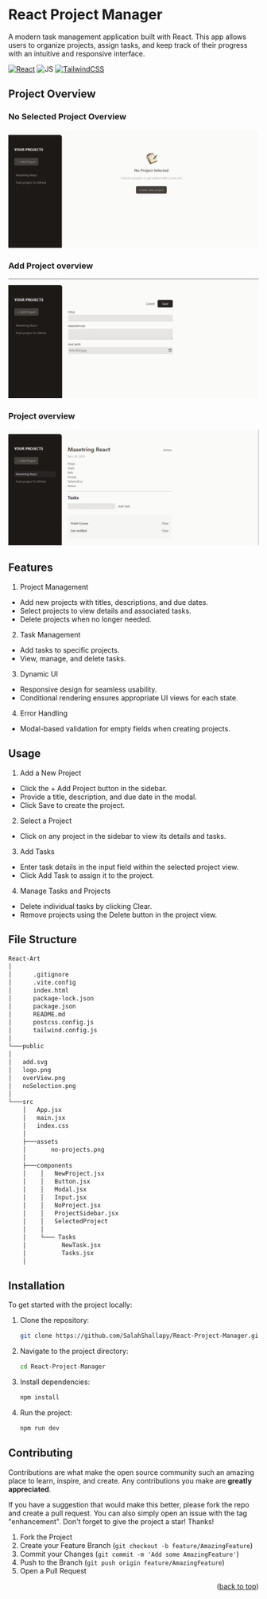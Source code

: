 # React Project Manager

A modern task management application built with React. This app allows users to organize projects, assign tasks, and keep track of their progress with an intuitive and responsive interface.

[![React](https://img.shields.io/badge/react-%2320232a.svg?style=for-the-badge&logo=react&logoColor=%2361DAFB)](https://react.dev/)
![JS](https://img.shields.io/badge/JavaScript-F7DF1E?style=for-the-badge&logo=javascript&logoColor=black)
[![TailwindCSS](https://img.shields.io/badge/tailwindcss-%2338B2AC.svg?style=for-the-badge&logo=tailwind-css&logoColor=white)](https://tailwindcss.com/)

## Project Overview

### No Selected Project Overview

![React Project Manager](./public/noSelection.png)

### Add Project overview

![React Project Manager](./public/add.png)

### Project overview

![React Project Manager](./public/overview.png)

## Features

1. Project Management

- Add new projects with titles, descriptions, and due dates.
- Select projects to view details and associated tasks.
- Delete projects when no longer needed.

2. Task Management

- Add tasks to specific projects.
- View, manage, and delete tasks.

3. Dynamic UI

- Responsive design for seamless usability.
- Conditional rendering ensures appropriate UI views for each state.

4. Error Handling

- Modal-based validation for empty fields when creating projects.

## Usage

1. Add a New Project

- Click the + Add Project button in the sidebar.
- Provide a title, description, and due date in the modal.
- Click Save to create the project.

2. Select a Project

- Click on any project in the sidebar to view its details and tasks.

3. Add Tasks

- Enter task details in the input field within the selected project view.
- Click Add Task to assign it to the project.

4. Manage Tasks and Projects

- Delete individual tasks by clicking Clear.
- Remove projects using the Delete button in the project view.

## File Structure

```
React-Art
│
│      .gitignore
│      .vite.config
│      index.html
│      package-lock.json
│      package.json
│      README.md
│      postcss.config.js
│      tailwind.config.js
│
└───public
│
│   add.svg
│   logo.png
│   overView.png
│   noSelection.png
│
└───src
    │   App.jsx
    │   main.jsx
    │   index.css
    │
    ├───assets
    │       no-projects.png
    │
    ├───components
    │    │   NewProject.jsx
    │    │   Button.jsx
    │    │   Modal.jsx
    │    │   Input.jsx
    │    │   NoProject.jsx
    │    │   ProjectSidebar.jsx
    │    │   SelectedProject
    │    │
    │    └─── Tasks
    │          NewTask.jsx
    │          Tasks.jsx
    │
```

## Installation

To get started with the project locally:

1. Clone the repository:
   ```bash
   git clone https://github.com/SalahShallapy/React-Project-Manager.git
   ```
2. Navigate to the project directory:
   ```bash
   cd React-Project-Manager
   ```
3. Install dependencies:
   ```bash
   npm install
   ```
4. Run the project:
   ```bash
   npm run dev
   ```

## Contributing

Contributions are what make the open source community such an amazing place to learn, inspire, and create. Any contributions you make are **greatly appreciated**.

If you have a suggestion that would make this better, please fork the repo and create a pull request. You can also simply open an issue with the tag "enhancement".
Don't forget to give the project a star! Thanks!

1. Fork the Project
2. Create your Feature Branch (`git checkout -b feature/AmazingFeature`)
3. Commit your Changes (`git commit -m 'Add some AmazingFeature'`)
4. Push to the Branch (`git push origin feature/AmazingFeature`)
5. Open a Pull Request

<p align="right">(<a href="#top">back to top</a>)</p>

